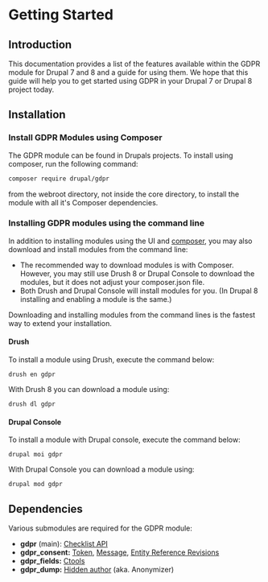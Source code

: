 # Getting Started

## Introduction

This documentation provides a list of the features available within the GDPR module for Drupal 7 and 8 and a guide for using them. We hope that this guide will help you to get started using GDPR in your Drupal 7 or Drupal 8 project today.

## Installation

### Install GDPR Modules using Composer

The GDPR module can be found in Drupals projects. To install using composer, run the following command:

```bash
composer require drupal/gdpr
```

from the webroot directory, not inside the core directory, to install the module with all it's Composer dependencies.

### Installing GDPR modules using the command line

In addition to installing modules using the UI and [composer](getting-started.md#install-gdpr-modules-using-composer), you may also download and install modules from the command line:

* The recommended way to download modules is with Composer. However, you may still use Drush 8 or Drupal Console to download the modules, but it does not adjust your composer.json file.
* Both Drush and Drupal Console will install modules for you. \(In Drupal 8 installing and enabling a module is the same.\)

Downloading and installing modules from the command lines is the fastest way to extend your installation.

#### Drush

To install a module using Drush, execute the command below:

```text
drush en gdpr
```

With Drush 8 you can download a module using:

```text
drush dl gdpr
```

#### Drupal Console

To install a module with Drupal console, execute the command below:

```text
drupal moi gdpr
```

With Drupal Console you can download a module using:

```text
drupal mod gdpr
```

## Dependencies

Various submodules are required for the GDPR module:

* **gdpr** \(main\): [Checklist API](https://www.drupal.org/project/checklistapi)
* **gdpr\_consent:** [Token](https://www.drupal.org/project/token), [Message](https://www.drupal.org/project/message), [Entity Reference Revisions](https://www.drupal.org/project/entity_reference_revisions)
* **gdpr\_fields:** [Ctools](https://www.drupal.org/project/ctools)
* **gdpr\_dump:** [Hidden author](https://www.drupal.org/project/anonymizer) \(aka. Anonymizer\)




